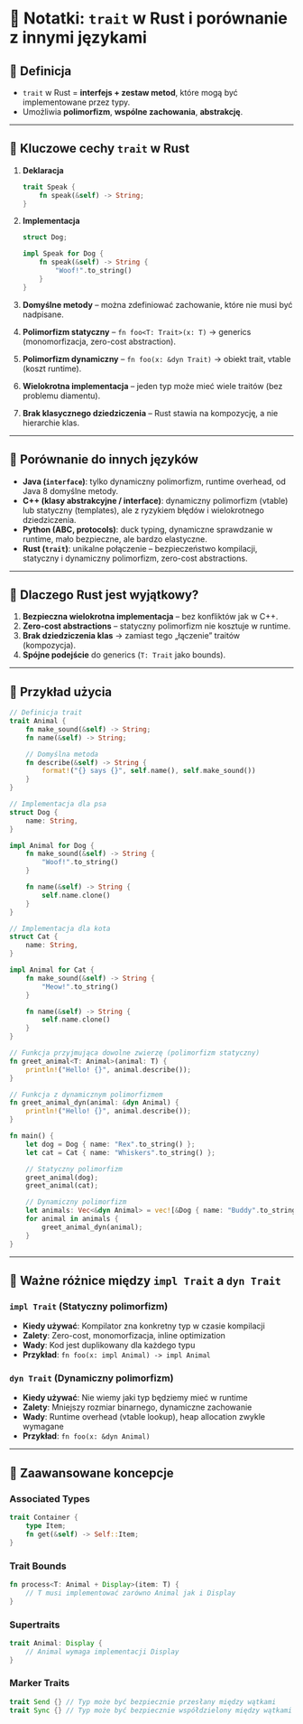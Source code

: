 # 📓 Notatki: `trait` w Rust i porównanie z innymi językami

## 🔹 Definicja

* `trait` w Rust = **interfejs + zestaw metod**, które mogą być implementowane przez typy.
* Umożliwia **polimorfizm**, **wspólne zachowania**, **abstrakcję**.

---

## 🔹 Kluczowe cechy `trait` w Rust

1. **Deklaracja**

   ```rust
   trait Speak {
       fn speak(&self) -> String;
   }
   ```

2. **Implementacja**

   ```rust
   struct Dog;

   impl Speak for Dog {
       fn speak(&self) -> String {
           "Woof!".to_string()
       }
   }
   ```

3. **Domyślne metody** – można zdefiniować zachowanie, które nie musi być nadpisane.

4. **Polimorfizm statyczny** – `fn foo<T: Trait>(x: T)` → generics (monomorfizacja, zero-cost abstraction).

5. **Polimorfizm dynamiczny** – `fn foo(x: &dyn Trait)` → obiekt trait, vtable (koszt runtime).

6. **Wielokrotna implementacja** – jeden typ może mieć wiele traitów (bez problemu diamentu).

7. **Brak klasycznego dziedziczenia** – Rust stawia na kompozycję, a nie hierarchie klas.

---

## 🔹 Porównanie do innych języków

* **Java (`interface`)**: tylko dynamiczny polimorfizm, runtime overhead, od Java 8 domyślne metody.
* **C++ (klasy abstrakcyjne / interface)**: dynamiczny polimorfizm (vtable) lub statyczny (templates), ale z ryzykiem błędów i wielokrotnego dziedziczenia.
* **Python (ABC, protocols)**: duck typing, dynamiczne sprawdzanie w runtime, mało bezpieczne, ale bardzo elastyczne.
* **Rust (`trait`)**: unikalne połączenie – bezpieczeństwo kompilacji, statyczny i dynamiczny polimorfizm, zero-cost abstractions.

---

## 🔹 Dlaczego Rust jest wyjątkowy?

1. **Bezpieczna wielokrotna implementacja** – bez konfliktów jak w C++.
2. **Zero-cost abstractions** – statyczny polimorfizm nie kosztuje w runtime.
3. **Brak dziedziczenia klas** → zamiast tego „łączenie” traitów (kompozycja).
4. **Spójne podejście** do generics (`T: Trait` jako bounds).

---

## 🔹 Przykład użycia

```rust
// Definicja trait
trait Animal {
    fn make_sound(&self) -> String;
    fn name(&self) -> String;

    // Domyślna metoda
    fn describe(&self) -> String {
        format!("{} says {}", self.name(), self.make_sound())
    }
}

// Implementacja dla psa
struct Dog {
    name: String,
}

impl Animal for Dog {
    fn make_sound(&self) -> String {
        "Woof!".to_string()
    }

    fn name(&self) -> String {
        self.name.clone()
    }
}

// Implementacja dla kota
struct Cat {
    name: String,
}

impl Animal for Cat {
    fn make_sound(&self) -> String {
        "Meow!".to_string()
    }

    fn name(&self) -> String {
        self.name.clone()
    }
}

// Funkcja przyjmująca dowolne zwierzę (polimorfizm statyczny)
fn greet_animal<T: Animal>(animal: T) {
    println!("Hello! {}", animal.describe());
}

// Funkcja z dynamicznym polimorfizmem
fn greet_animal_dyn(animal: &dyn Animal) {
    println!("Hello! {}", animal.describe());
}

fn main() {
    let dog = Dog { name: "Rex".to_string() };
    let cat = Cat { name: "Whiskers".to_string() };

    // Statyczny polimorfizm
    greet_animal(dog);
    greet_animal(cat);

    // Dynamiczny polimorfizm
    let animals: Vec<&dyn Animal> = vec![&Dog { name: "Buddy".to_string() }, &Cat { name: "Mittens".to_string() }];
    for animal in animals {
        greet_animal_dyn(animal);
    }
}
```

---

## 🔹 Ważne różnice między `impl Trait` a `dyn Trait`

### `impl Trait` (Statyczny polimorfizm)
- **Kiedy używać**: Kompilator zna konkretny typ w czasie kompilacji
- **Zalety**: Zero-cost, monomorfizacja, inline optimization
- **Wady**: Kod jest duplikowany dla każdego typu
- **Przykład**: `fn foo(x: impl Animal) -> impl Animal`

### `dyn Trait` (Dynamiczny polimorfizm)
- **Kiedy używać**: Nie wiemy jaki typ będziemy mieć w runtime
- **Zalety**: Mniejszy rozmiar binarnego, dynamiczne zachowanie
- **Wady**: Runtime overhead (vtable lookup), heap allocation zwykle wymagane
- **Przykład**: `fn foo(x: &dyn Animal)`

---

## 🔹 Zaawansowane koncepcje

### Associated Types
```rust
trait Container {
    type Item;
    fn get(&self) -> Self::Item;
}
```

### Trait Bounds
```rust
fn process<T: Animal + Display>(item: T) {
    // T musi implementować zarówno Animal jak i Display
}
```

### Supertraits
```rust
trait Animal: Display {
    // Animal wymaga implementacji Display
}
```

### Marker Traits
```rust
trait Send {} // Typ może być bezpiecznie przesłany między wątkami
trait Sync {} // Typ może być bezpiecznie współdzielony między wątkami
```
